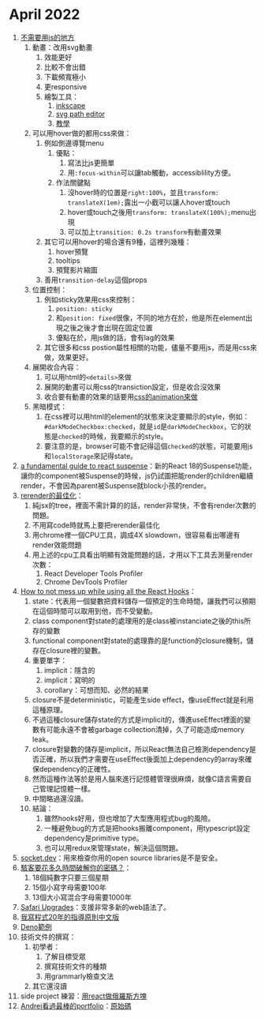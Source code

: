 # April 2022

1. [不需要用js的地方](https://lexoral.com/blog/you-dont-need-js/)
   1. 動畫：改用svg動畫
      1. 效能更好
      2. 比較不會出錯
      3. 下載頻寬極小
      4. 更responsive
      5. 繪製工具：
         1. [inkscape](https://inkscape.org/)
         2. [svg path editor](https://yqnn.github.io/svg-path-editor/)
         3. [教學](https://developer.mozilla.org/en-US/docs/Web/SVG/Element)
   2. 可以用hover做的都用css來做：
      1. 例如側邊導覽menu
         1. 優點：
            1. 寫法比js更簡單
            2. 用`:focus-within`可以讓tab觸動，accessiblility方便。
         2. 作法關鍵點
            1. 沒hover時的位置是`right:100%`，並且`transform: translateX(1em);`露出一小截可以讓人hover或touch
            2. hover或touch之後用`transform: translateX(100%);`menu出現
            3. 可以加上`transition: 0.2s transform`有動畫效果
      2. 其它可以用hover的場合還有9種，這裡列幾種：
         1. hover預覽
         2. tooltips
         3. 預覽影片縮圖
      3. 善用`transition-delay`這個props
   3. 位置控制：
      1. 例如sticky效果用css來控制：
         1. `position: sticky`
         2. 和`position: fixed`很像，不同的地方在於，他是所在element出現之後之後才會出現在固定位置
         3. 優點在於，用js做的話，會有lag的效果
      2. 其它很多和css postion屬性相關的功能，儘量不要用js，而是用css來做，效果更好。
   4. 展開收合內容：
      1. 可以用html的`<details>`來做
      2. 展開的動畫可以用css的transiction設定，但是收合沒效果
      3. 收合要有動畫的效果的話要用[css的animation來做](https://stackoverflow.com/questions/38213329/how-to-add-css3-transition-with-html5-details-summary-tag-reveal/38215801#38215801)
   5. 黑暗模式：
      1. 在css裡可以用html的element的狀態來決定要顯示的style，例如：`#darkModeCheckbox:checked`，就是`id`是`darkModeCheckbox`，它的狀態是`checked`的時候，我要顯示的style。
      2. 要注意的是，browser可能不會記得這個`checked`的狀態，可能要用js和`localStorage`來記得state。
2. [a fundamental guide to react suspense](https://www.chakshunyu.com/blog/a-fundamental-guide-to-react-suspense/)：新的React 18的Suspense功能，讓你的component被Suspense的時候，js仍試圖把能render的children繼續render，不會因為parent被Suspense就block小孩的render。
3. [rerender的最佳化](https://alexsidorenko.com/blog/react-how-many-rerenders/)：
   1. 純jsx的tree，裡面不需計算的的話，render非常快，不會有render次數的問題。
   2. 不用寫code時就馬上要把rerender最佳化
   3. 用chrome裡一個CPU工具，調成4X slowdown，很容易看出哪邊有render效能問題
   4. 用上述的cpu工具看出明顯有效能問題的話，才用以下工具去測量render次數：
      1. React Developer Tools Profiler
      2. Chrome DevTools Profiler
4. [How to not mess up while using all the React Hooks](https://labs.factorialhr.com/posts/hooks-considered-harmful)：
   1. state：代表用一個變數把資料儲存一個預定的生命時間，讓我們可以預期在這個時間可以取用到他，而不受變動。
   2. class component對state的處理用的是class被instanciate之後的this所存的變數
   3. functional component對state的處理靠的是function的closure機制，儲存在closure裡的變數。
   4. 重要單字：
      1. implicit：隱含的
      2. implicit：寫明的
      3. corollary：可想而知、必然的結果
   5. closure不是deterministic，可能產生side effect，像useEffect就是利用這種原理。
   6. 不過這種closure儲存state的方式是implicit的，傳進useEffect裡面的變數有可能永遠不會被garbage collection清掉，久了可能造成memory leak。
   7. closure對變數的儲存是implicit，所以React無法自己檢測dependency是否正確，所以我們才需要在useEffect後面加上dependency的array來確保dependency的正確性。
   8. 然而這種作法等於是用人腦來進行記憶體管理很麻煩，就像C語言需要自己管理記憶體一樣。
   9. 中間略過還沒讀。
   10. 結論：
       1. 雖然hooks好用，但也增加了大型應用程式bug的風險。
       2. 一種避免bug的方式是把hooks搬離component，用typescript設定dependency是primitive type。
       3. 也可以用redux來管理state，解決這個問題。
5. [socket.dev](https://socket.dev/)：用來檢查你用的open source libraries是不是安全。
6. [駭客要花多久時間破解你的密碼？](https://twitter.com/waitbutwhy/status/1501356549201088519)：
   1. 18個純數字只要三個星期
   2. 15個小寫字母需要100年
   3. 13個大小寫混合字母需要1000年
7. [Safari Upgrades](https://webkit.org/blog/12445/new-webkit-features-in-safari-15-4/)：支援非常多新的web語法了。
8. [我寫程式20年的指導原則中文版](https://www.jitao.tech/blog/2020/03/my-guiding-principles-after-20-years-of-programming/)
9. [Deno範例](https://examples.deno.land/)
10. 技術文件的撰寫：
    1. 初學者：
       1. 了解目標受眾
       2. 撰寫技術文件的種類
       3. 用grammarly檢查文法
    2. 其它還沒讀
11. side project 練習：[用react做俄羅斯方塊](https://blog.ag-grid.com/tetris-to-learn-react/)
12. [Andrei看過最棒的portfolio](https://arielroffe.quest/)：[原始碼](https://github.com/ariroffe/personal-website)